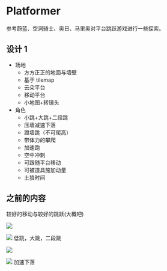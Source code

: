 # Platformer

参考蔚蓝、空洞骑士、奥日、马里奥对平台跳跃游戏进行一些探索。

## 设计 1

- 场地
  - 方方正正的地面与墙壁
  - 基于 tilemap
  - 云朵平台
  - 移动平台
  - 小地图+转镜头
- 角色
  - 小跳+大跳+二段跳
  - 压墙减速下落
  - 蹬墙跳（不可爬高）
  - 带体力的攀爬
  - 加速跑
  - 空中冲刺
  - 可跟随平台移动
  - 可被道具施加动量
  - 土狼时间


## 之前的内容

较好的移动与较好的跳跃(大概吧)

![](_img/0_2-1.gif)

![](_img/0_2-2.gif)
低跳，大跳，二段跳

![](_img/0_2-3.gif)

![](_img/0_2-4.gif)
加速下落
